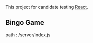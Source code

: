This project for candidate testing [React](https://pantip-testing-proj.herokuapp.com/).

## Bingo Game
path : /server/index.js

